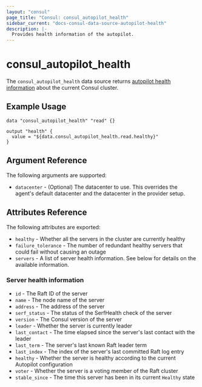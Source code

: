 ```yaml
---
layout: "consul"
page_title: "Consul: consul_autopilot_health"
sidebar_current: "docs-consul-data-source-autopilot-health"
description: |-
  Provides health information of the autopilot.
---
```


# consul_autopilot_health

The `consul_autopilot_health` data source returns
[autopilot health information](https://www.consul.io/api/operator/autopilot.html#read-health)
about the current Consul cluster.

## Example Usage

```hcl
data "consul_autopilot_health" "read" {}

output "health" {
  value = "${data.consul_autopilot_health.read.healthy}"
}
```

## Argument Reference

The following arguments are supported:

* `datacenter` - (Optional) The datacenter to use. This overrides the agent's
  default datacenter and the datacenter in the provider setup.

## Attributes Reference

The following attributes are exported:

* `healthy` - Whether all the servers in the cluster are currently healthy
* `failure_tolerance` - The number of redundant healthy servers that could fail
without causing an outage
* `servers` - A list of server health information. See below for details on the
available information.

### Server health information
* `id` - The Raft ID of the server
* `name` - The node name of the server
* `address` - The address of the server
* `serf_status` - The status of the SerfHealth check of the server
* `version` - The Consul version of the server
* `leader` - Whether the server is currently leader
* `last_contact` - The time elapsed since the server's last contact with
the leader
* `last_term` - The server's last known Raft leader term
* `last_index` - The index of the server's last committed Raft log entry
* `healthy` - Whether the server is healthy according to the current Autopilot
configuration
* `voter` - Whether the server is a voting member of the Raft cluster
* `stable_since` - The time this server has been in its current ``Healthy``
state
